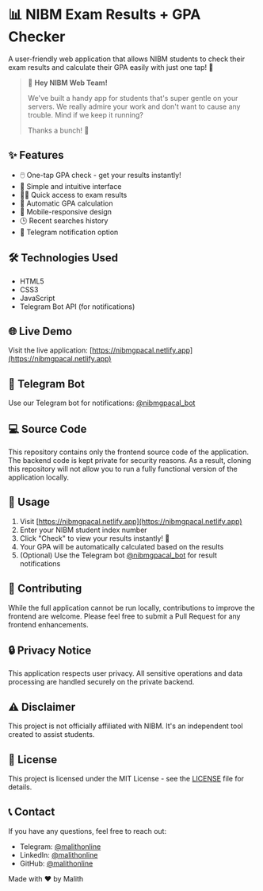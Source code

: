 # 📊 NIBM Exam Results + GPA Checker

A user-friendly web application that allows NIBM students to check their exam results and calculate their GPA easily with just one tap! 🚀

>  🚨  **Hey NIBM Web Team!**
> 
> We've built a handy app for students that's super gentle on your servers. We really admire your work and don't want to cause any trouble. Mind if we keep it running?
> 
> Thanks a bunch! 🙏

## ✨ Features

- 🖱️ One-tap GPA check - get your results instantly!
- 🎨 Simple and intuitive interface
- 🏃‍♂️ Quick access to exam results
- 🧮 Automatic GPA calculation
- 📱 Mobile-responsive design
- 🕒 Recent searches history
- 🔔 Telegram notification option

## 🛠️ Technologies Used

- HTML5
- CSS3
- JavaScript
- Telegram Bot API (for notifications)

## 🌐 Live Demo

Visit the live application: [https://nibmgpacal.netlify.app](https://nibmgpacal.netlify.app)

## 🤖 Telegram Bot

Use our Telegram bot for notifications: [@nibmgpacal_bot](https://t.me/nibmgpacal_bot)

## 💻 Source Code

This repository contains only the frontend source code of the application. The backend code is kept private for security reasons. As a result, cloning this repository will not allow you to run a fully functional version of the application locally.

## 📝 Usage

1. Visit [https://nibmgpacal.netlify.app](https://nibmgpacal.netlify.app)
2. Enter your NIBM student index number
3. Click "Check" to view your results instantly! 🎉
4. Your GPA will be automatically calculated based on the results
5. (Optional) Use the Telegram bot [@nibmgpacal_bot](https://t.me/nibmgpacal_bot) for result notifications

## 🤝 Contributing

While the full application cannot be run locally, contributions to improve the frontend are welcome. Please feel free to submit a Pull Request for any frontend enhancements.

## 🔒 Privacy Notice

This application respects user privacy. All sensitive operations and data processing are handled securely on the private backend.

## ⚠️ Disclaimer

This project is not officially affiliated with NIBM. It's an independent tool created to assist students.

## 📄 License

This project is licensed under the MIT License - see the [LICENSE](LICENSE) file for details.

## 📞 Contact

If you have any questions, feel free to reach out:

- Telegram: [@malithonline](https://t.me/malithonline)
- LinkedIn: [@malithonline](https://www.linkedin.com/in/malithonline)
- GitHub: [@malithonline](https://github.com/malithonline)

Made with ❤️ by Malith
